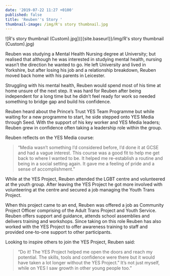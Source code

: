 ```yaml
---
date: '2019-07-22 11:27 +0100'
published: false
title: 'Reuben''s Story '
thumbnail-image: /img/R's story thumbnail.jpg
---
```


![R's story thumbnail (Custom).jpg]({{site.baseurl}}/img/R's story thumbnail (Custom).jpg)


Reuben was studying a Mental Health Nursing degree at University; but realised that although he was interested in studying mental health, nursing wasn’t the direction he wanted to go. He left University and lived in Yorkshire, but after losing his job and a relationship breakdown, Reuben moved back home with his parents in Leicester.

Struggling with his mental health, Reuben would spend most of his time at home unsure of the next step. It was hard for Reuben after being independent for a long time but he didn’t feel ready for work so needed something to bridge gap and build his confidence. 

Reuben heard about the Prince’s Trust YES Team Programme but while waiting for a new programme to start, he side stepped onto YES Media through Seed. With the support of his key worker and YES Media leaders; Reuben grew in confidence often taking a leadership role within the group.

Reuben reflects on the YES Media course:
> “Media wasn’t something I’d considered before, I’d done it at GCSE and had a vague interest. This course was a good fit to help me get back to where I wanted to be. It helped me re-establish a routine and being in a social setting again. It gave me a feeling of pride and a sense of accomplishment.”

While at the YES Project, Reuben attended the LGBT centre and volunteered at the youth group. After leaving the YES Project he got more involved with volunteering at the centre and secured a job managing the Youth Trans Project.

When this project came to an end, Reuben was offered a job as Community Project Officer comprising of the Adult Trans Project and Youth Service. Reuben offers support and guidance, attends school assemblies and delivers training and workshops. Since taking on this role Reuben has also worked with the YES Project to offer awareness training to staff and provided one-to-one support to other participants.

Looking to inspire others to join the YES Project, Reuben said:
> “Do it! The YES Project helped me open the doors and reach my potential. The skills, tools and confidence were there but it would have taken a lot longer without the YES Project.” It’s not just myself, while on YES I saw growth in other young people too.”
